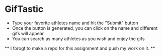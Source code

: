 # GifTastic

* Type your favorite athletes name and hit the "Submit" button
* Once the button is generated, you can click on the name and different gifs will appear
* You can search as many athletes as you wish and enjoy the gifs

** I forogt to make a repo for this assignment and push my work on it. **

